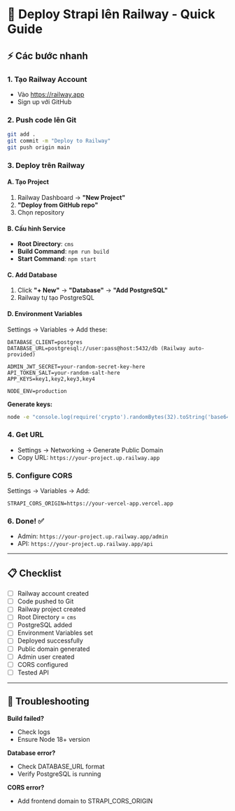 # 🚂 Deploy Strapi lên Railway - Quick Guide

## ⚡ Các bước nhanh

### 1. Tạo Railway Account
- Vào https://railway.app
- Sign up với GitHub

### 2. Push code lên Git
```bash
git add .
git commit -m "Deploy to Railway"
git push origin main
```

### 3. Deploy trên Railway

#### A. Tạo Project
1. Railway Dashboard → **"New Project"**
2. **"Deploy from GitHub repo"**
3. Chọn repository

#### B. Cấu hình Service
- **Root Directory**: `cms`
- **Build Command**: `npm run build`
- **Start Command**: `npm start`

#### C. Add Database
1. Click **"+ New"** → **"Database"** → **"Add PostgreSQL"**
2. Railway tự tạo PostgreSQL

#### D. Environment Variables
Settings → Variables → Add these:

```env
DATABASE_CLIENT=postgres
DATABASE_URL=postgresql://user:pass@host:5432/db (Railway auto-provided)

ADMIN_JWT_SECRET=your-random-secret-key-here
API_TOKEN_SALT=your-random-salt-here
APP_KEYS=key1,key2,key3,key4

NODE_ENV=production
```

**Generate keys:**
```bash
node -e "console.log(require('crypto').randomBytes(32).toString('base64'))"
```

### 4. Get URL
- Settings → Networking → Generate Public Domain
- Copy URL: `https://your-project.up.railway.app`

### 5. Configure CORS
Settings → Variables → Add:
```env
STRAPI_CORS_ORIGIN=https://your-vercel-app.vercel.app
```

### 6. Done! ✅
- Admin: `https://your-project.up.railway.app/admin`
- API: `https://your-project.up.railway.app/api`

---

## 📋 Checklist

- [ ] Railway account created
- [ ] Code pushed to Git
- [ ] Railway project created
- [ ] Root Directory = `cms`
- [ ] PostgreSQL added
- [ ] Environment Variables set
- [ ] Deployed successfully
- [ ] Public domain generated
- [ ] Admin user created
- [ ] CORS configured
- [ ] Tested API

---

## 🔧 Troubleshooting

**Build failed?**
- Check logs
- Ensure Node 18+ version

**Database error?**
- Check DATABASE_URL format
- Verify PostgreSQL is running

**CORS error?**
- Add frontend domain to STRAPI_CORS_ORIGIN

